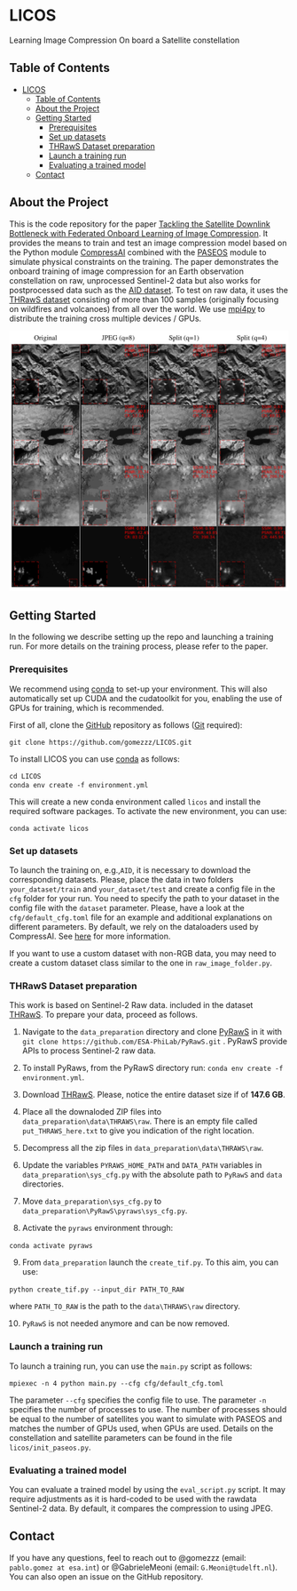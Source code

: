 # LICOS
Learning Image Compression On board a Satellite constellation

<!-- TABLE OF CONTENTS -->
## Table of Contents

- [LICOS](#licos)
  - [Table of Contents](#table-of-contents)
  - [About the Project](#about-the-project)
  - [Getting Started](#getting-started)
    - [Prerequisites](#prerequisites)
    - [Set up datasets](#set-up-datasets)
    - [THRawS Dataset preparation](#thraws-dataset-preparation)
    - [Launch a training run](#launch-a-training-run)
    - [Evaluating a trained model](#evaluating-a-trained-model)
  - [Contact](#contact)

## About the Project

This is the code repository for the paper [Tackling the Satellite Downlink Bottleneck with Federated Onboard Learning of
Image Compression](https://openaccess.thecvf.com/content/CVPR2024W/AI4Space/papers/Gomez_Tackling_the_Satellite_Downlink_Bottleneck_with_Federated_Onboard_Learning_of_CVPRW_2024_paper.pdf). It provides the means to train and test an image compression model based on the Python module [CompressAI](https://interdigitalinc.github.io/CompressAI/) combined with the [PASEOS](https://www.github.com/aidotse/PASEOS) module to simulate physical constraints on the training. The paper demonstrates the onboard training of image compression for an Earth observation constellation on raw, unprocessed Sentinel-2 data but also works for postprocessed data such as the [AID dataset](https://captain-whu.github.io/AID/). To test on raw data, it uses the [THRawS dataset](https://zenodo.org/record/7908728) consisting of more than 100 samples (originally focusing on wildfires and volcanoes) from all over the world. We use [mpi4py](https://mpi4py.readthedocs.io/en/stable/) to distribute the training cross multiple devices / GPUs.


<p align="center">
  <a href="https://github.com/gomezzz/licos">
    <img src="comparison-1.png" alt="Scheme">
  </a>
</p>

## Getting Started

In the following we describe setting up the repo and launching a training run. For more details on the training process, please refer to the paper.

### Prerequisites

We recommend using [conda](https://docs.conda.io/en/latest/) to set-up your environment. This will also automatically set up CUDA and the cudatoolkit for you, enabling the use of GPUs for training, which is recommended.

First of all, clone the [GitHub](https://github.com/gomezzz/LICOS.git) repository as follows ([Git](https://git-scm.com/) required):

```
git clone https://github.com/gomezzz/LICOS.git
```

To install LICOS you can use [conda](https://docs.conda.io/en/latest/) as follows:

```
cd LICOS
conda env create -f environment.yml
```

This will create a new conda environment called `licos` and install the required software packages.
To activate the new environment, you can use:

```
conda activate licos
```

### Set up datasets

To launch the training on, e.g.,`AID`, it is necessary to download the corresponding datasets. Please, place the data in two folders `your_dataset/train` and `your_dataset/test` and create a config file in the `cfg` folder for your run. You need to specify the path to your dataset in the config file with the `dataset` parameter. Please, have a look at the `cfg/default_cfg.toml` file for an example and additional explanations on different parameters. By default, we rely on the dataloaders used by CompressAI. See [here](https://interdigitalinc.github.io/CompressAI/datasets.html) for more information.

If you want to use a custom dataset with non-RGB data, you may need to create a custom dataset class similar to the one in `raw_image_folder.py`.


### THRawS Dataset preparation
This work is based on Sentinel-2 Raw data. included in the dataset [THRawS](https://zenodo.org/record/7908728#.ZGxSMHZBy3A).
To prepare your data, proceed as follows. 

1. Navigate to the `data_preparation` directory and clone [PyRawS](https://github.com/ESA-PhiLab/PyRawS) in it with `git clone https://github.com/ESA-PhiLab/PyRawS.git` . PyRawS provide APIs to process Sentinel-2 raw data.
2. To install PyRaws, from the PyRawS directory run:
```conda env create -f environment.yml```.

3. Download [THRawS](https://zenodo.org/record/7908728#.ZGxSMHZBy3A). Please, notice the entire dataset size if of **147.6 GB**.
4. Place all the downaloded ZIP files into `data_preparation\data\THRAWS\raw`. There is an empty file called `put_THRAWS_here.txt` to give you indication of the right location. 
5. Decompress all the zip files in `data_preparation\data\THRAWS\raw`. 
6. Update the variables `PYRAWS_HOME_PATH` and `DATA_PATH` variables in `data_preparation\sys_cfg.py` with the absolute path to `PyRawS` and `data` directories. 
7. Move `data_preparation\sys_cfg.py` to `data_preparation\PyRawS\pyraws\sys_cfg.py`.
8. Activate the `pyraws` environment through:

```conda activate pyraws```

9. From `data_preparation` launch the `create_tif.py`. To this aim, you can use: 

```python create_tif.py --input_dir PATH_TO_RAW```

where `PATH_TO_RAW` is the path to the `data\THRAWS\raw` directory. 

10. `PyRawS` is not needed anymore and can be now removed.

### Launch a training run

To launch a training run, you can use the `main.py` script as follows:

```
mpiexec -n 4 python main.py --cfg cfg/default_cfg.toml
```

The parameter `--cfg` specifies the config file to use. The parameter `-n` specifies the number of processes to use. The number of processes should be equal to the number of satellites you want to simulate with PASEOS and matches the number of GPUs used, when GPUs are used. Details on the constellation and satellite parameters can be found in the file `licos/init_paseos.py`.

### Evaluating a trained model

You can evaluate a trained model by using the `eval_script.py` script. It may require adjustments as it is hard-coded to be used with the rawdata Sentinel-2 data. By default, it compares the compression to using JPEG.

## Contact

If you have any questions, feel to reach out to @gomezzz (email: `pablo.gomez at esa.int`) or @GabrieleMeoni (email: `G.Meoni@tudelft.nl`). You can also open an issue on the GitHub repository.

